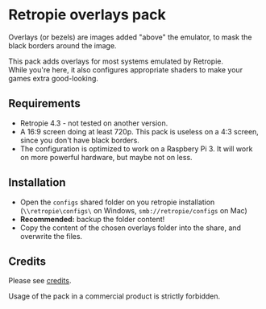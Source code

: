 # Retropie overlays pack

Overlays (or bezels) are images added "above" the emulator, to mask the black borders around the image.

This pack adds overlays for most systems emulated by Retropie.  
While you're here, it also configures appropriate shaders to make your games extra good-looking.

## Requirements

- Retropie 4.3 - not tested on another version.
- A 16:9 screen doing at least 720p. This pack is useless on a 4:3 screen, since you don't have black borders.
- The configuration is optimized to work on a Raspbery Pi 3. It will work on more powerful hardware, but maybe not on less.

## Installation

- Open the `configs` shared folder on you retropie installation (`\\retropie\configs\` on Windows, `smb://retropie/configs` on Mac)
- **Recommended:** backup the folder content!
- Copy the content of the chosen overlays folder into the share, and overwrite the files.

## Credits

Please see [credits](CREDITS.md).

Usage of the pack in a commercial product is strictly forbidden.
